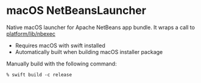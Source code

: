 <!--

    Licensed to the Apache Software Foundation (ASF) under one
    or more contributor license agreements.  See the NOTICE file
    distributed with this work for additional information
    regarding copyright ownership.  The ASF licenses this file
    to you under the Apache License, Version 2.0 (the
    "License"); you may not use this file except in compliance
    with the License.  You may obtain a copy of the License at

      https://www.apache.org/licenses/LICENSE-2.0

    Unless required by applicable law or agreed to in writing,
    software distributed under the License is distributed on an
    "AS IS" BASIS, WITHOUT WARRANTIES OR CONDITIONS OF ANY
    KIND, either express or implied.  See the License for the
    specific language governing permissions and limitations
    under the License.

-->
# macOS NetBeansLauncher

Native macOS launcher for Apache NetBeans app bundle. It wraps a call to [platform/lib/nbexec](../../../platform/o.n.bootstrap/launcher/unix/nbexec)


* Requires macOS with swift installed
* Automatically built when building macOS installer package


Manually build with the following command:
```shell
% swift build -c release
```
